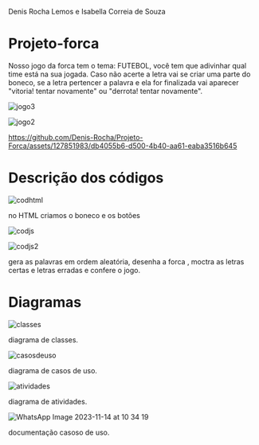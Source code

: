 Denis Rocha Lemos e Isabella Correia de Souza
# Projeto-forca
Nosso jogo da forca tem o tema: FUTEBOL, você tem que adivinhar qual time está na sua jogada. Caso não acerte a letra vai se criar uma parte do boneco, se a letra pertencer a palavra e ela for finalizada vai aparecer "vitoria!  tentar novamente" ou  "derrota! tentar novamente".

![jogo3](https://github.com/Denis-Rocha/Projeto-Forca/assets/127851983/5a86ca78-44e5-4bdc-8c84-208da03cfdff)

![jogo2](https://github.com/Denis-Rocha/Projeto-Forca/assets/127851983/fa84be00-559a-44ab-9f01-0231b2039f33)






https://github.com/Denis-Rocha/Projeto-Forca/assets/127851983/db4055b6-d500-4b40-aa61-eaba3516b645





# Descrição dos códigos

![codhtml](https://github.com/Denis-Rocha/Projeto-Forca/assets/127851983/5ef22498-5302-4055-b8bd-67c67d43c062)

no HTML criamos o boneco e os botões



![codjs](https://github.com/Denis-Rocha/Projeto-Forca/assets/127851983/32c4ce8f-4191-413c-bedc-27e121acff71)



![codjs2](https://github.com/Denis-Rocha/Projeto-Forca/assets/127851983/e4504865-f2e4-4139-8f46-933fdeaa4bc3)

gera as palavras em ordem aleatória, desenha a forca , moctra as letras certas e letras erradas e confere o jogo. 


# Diagramas
![classes](https://github.com/Denis-Rocha/Projeto-Forca/assets/127851983/fe5d5a7d-f197-4bb5-9d94-fb01f967ae60)

diagrama de classes.




![casosdeuso](https://github.com/Denis-Rocha/Projeto-Forca/assets/127851983/ab1eb328-fc57-459c-b879-97f0fce2e138)

diagrama de casos de uso.




![atividades](https://github.com/Denis-Rocha/Projeto-Forca/assets/127851983/4c7b1992-ce73-4fbe-93d3-5275ac8549e9)

diagrama de atividades.


![WhatsApp Image 2023-11-14 at 10 34 19](https://github.com/Denis-Rocha/Projeto-Forca/assets/127851983/88edab93-93c8-490b-9b5a-5af86b19bb41)

documentação casoso de uso. 







